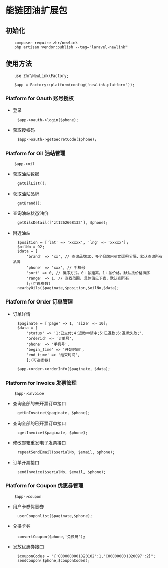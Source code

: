 # 能链团油扩展包

## 初始化

        composer require zhr/newlink
        php artisan vendor:publish --tag="laravel-newlink"

## 使用方法

        use Zhr\NewLink\Factory;

        $app = Factory::platform(config('newlink.platform'));

### Platform for Oauth 账号授权

* 登录

        $app->oauth->login($phone);

* 获取授权码

        $app->oauth->getSecretCode($phone);

### Platform for Oil 油站管理

        $app->oil

* 获取油站数据

        getOilList();

* 获取油站品牌

        getBrand();

* 查询油站状态油价

        getOilsDetail(['zt1262668132'], $phone);

* 附近油站

        $position = ['lat' => 'xxxxx', 'lng' => 'xxxxx'];
        $oilNo = 92;
        $data = [
            'brand' => 'xx', // 查询品牌ID，多个品牌用英文逗号分隔，默认查询所有品牌
            'phone' => 'xxx', // 手机号
            'sort' => 0, // 排序方式。0：按距离，1：按价格。默认按价格排序
            'range' => 1, // 查找范围，具体值见下表，默认查所有
            ];(可选参数)
        nearbyOils($paginate,$position,$oilNo,$data);
        
### Platform for Order 订单管理

* 订单详情

        $paginate = ['page' => 1, 'size' => 10];
        $data = [
            'status' => '1:已支付;4:退款申请中;5:已退款;6:退款失败;',
            'orderid' => '订单号',
            'phone' => '手机号',
            'begin_time' => '开始时间',
            'end_time' => '结束时间',
            ];(可选参数)

        $app->order->orderInfo($paginate, $data);

### Platform for Invoice 发票管理

        $app->invoice

* 查询全部的未开票订单接口

        getUnInvoice($paginate, $phone);

* 查询全部的已开票订单接口

        cgetInvoice($paginate, $phone);

* 修改邮箱重发电子发票接口

        repeatSendEmail($serialNo, $email, $phone);

* 订单开票接口

        sendInvoice($serialNo, $email, $phone);

### Platform for Coupon 优惠券管理

        $app->coupon

* 用户卡券优惠券

        userCouponlist($paginate,$phone);

* 兑换卡券

        convertCoupon($phone,'兑换码');

* 发放优惠券接口

        $couponCodes = "{'C000000001820102':1,'C000000001820097':2}";
        sendCoupon($phone,$couponCodes);
